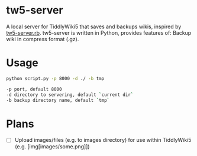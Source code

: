 # tw5-server

A local server for TiddlyWiki5 that saves and backups wikis, inspired by [tw5-server.rb](https://gist.github.com/jimfoltz/ee791c1bdd30ce137bc23cce826096da).
tw5-server is written in Python, provides features of:
Backup wiki in compress format (.gz).

# Usage

```bash
python script.py -p 8000 -d ./ -b tmp

-p port, default 8000
-d directory to servering, default `current dir`
-b backup directory name, default `tmp`
```

# Plans

- [ ] Upload images/files (e.g. to images directory) for use within TiddlyWiki5 (e.g. [img[images/some.png]])
